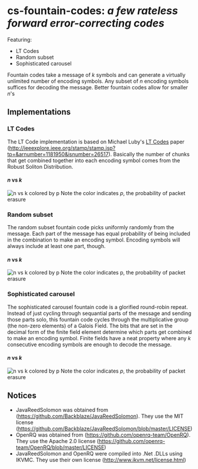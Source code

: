 # cs-fountain-codes: <i>a few rateless forward error-correcting codes</i>
Featuring:
* LT Codes
* Random subset
* Sophisticated carousel

Fountain codes take a message of <i>k</i> symbols and can generate a virtually unlimited number of encoding symbols. Any subset of <i>n</i> encoding symbols suffices for decoding the message. Better fountain codes allow for smaller <i>n</i>'s

## Implementations
### LT Codes
The LT Code implementation is based on Michael Luby's <u>LT Codes</u> paper (http://ieeexplore.ieee.org/stamp/stamp.jsp?tp=&arnumber=1181950&isnumber=26517). Basically the number of chunks that get combined together into each encoding symbol comes from the Robust Soliton Distribution.
#### <i>n</i> vs <i>k</i>
![n vs k colored by p](https://github.com/matthew-a-thomas/cs-fountain-codes/raw/master/lt%20code%20-%20n%20vs%20k%20(colored%20by%20p%3B%20with%20jitter).png "n vs k colored by p")
Note the color indicates <i>p</i>, the probability of packet erasure

### Random subset
The random subset fountain code picks uniformly randomly from the message. Each part of the message has equal probability of being included in the combination to make an encoding symbol. Encoding symbols will always include at least one part, though.
#### <i>n</i> vs <i>k</i>
![n vs k colored by p](https://github.com/matthew-a-thomas/cs-fountain-codes/raw/master/random%20subset%20-%20n%20vs%20k%20(colored%20by%20p%3B%20with%20jitter).png "n vs k colored by p")
Note the color indicates </i>p</i>, the probability of packet erasure

### Sophisticated carousel
The sophisticated carousel fountain code is a glorified round-robin repeat. Instead of just cycling through sequantial parts of the message and sending those parts solo, this fountain code cycles through the multiplicative group (the non-zero elements) of a Galois Field. The bits that are set in the decimal form of the finite field element determine which parts get combined to make an encoding symbol. Finite fields have a neat property where any <i>k</i> consecutive encoding symbols are enough to decode the message.
#### <i>n</i> vs <i>k</i>
![n vs k colored by p](https://github.com/matthew-a-thomas/cs-fountain-codes/raw/master/sophisticated%20carousel%20-%20n%20vs%20k%20(colored%20by%20p%3B%20with%20jitter).png "n vs k colored by p")
Note the color indicates <i>p</i>, the probability of packet erasure

## Notices
* JavaReedSolomon was obtained from (https://github.com/Backblaze/JavaReedSolomon). They use the MIT license (https://github.com/Backblaze/JavaReedSolomon/blob/master/LICENSE)
* OpenRQ was obtained from (https://github.com/openrq-team/OpenRQ). They use the Apache 2.0 license (https://github.com/openrq-team/OpenRQ/blob/master/LICENSE)
* JavaReedSolomon and OpenRQ were compiled into .Net .DLLs using IKVMC. They use their own license (http://www.ikvm.net/license.html)
